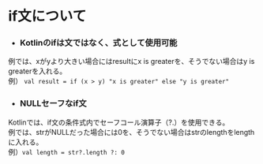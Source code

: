 # if文について
- ### Kotlinのifは文ではなく、式として使用可能
例では、xがyより大きい場合にはresultにx is greaterを、そうでない場合はy is greaterを入れる。  
例）  `val result = if (x > y) "x is greater" else "y is greater"`
- ### NULLセーフなif文
Kotlinでは、if文の条件式内でセーフコール演算子（?.）を使用できる。  
例では、strがNULLだった場合には0を、そうでない場合はstrのlengthをlengthに入れる。  
例）`val length = str?.length ?: 0`
